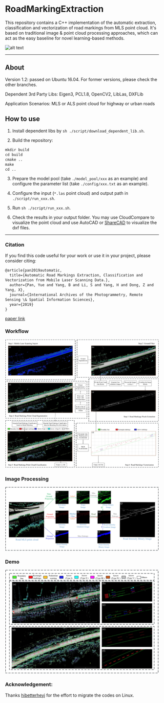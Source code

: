 # RoadMarkingExtraction
This repository contains a C++ implementation of the automatic extraction, classification and vectorization of road markings from MLS point cloud. It's based on traditional image & point cloud processing approaches, which can act as the easy baseline for novel learning-based methods.

![alt text](demo/teaser.gif)

-------

## About
Version 1.2: passed on Ubuntu 16.04. For former versions, please check the other branches.

Dependent 3rd Party Libs: Eigen3, PCL1.8, OpenCV2, LibLas, DXFLib

Application Scenarios: MLS or ALS point cloud for highway or urban roads

## How to use
1. Install dependent libs by `sh ./script/download_dependent_lib.sh`.

2. Build the repository:

```
mkdir build
cd build
cmake .. 
make 
cd ..
```

3. Prepare the model pool (take `./model_pool/xxx` as an example) and configure the parameter list (take `./config/xxx.txt` as an example).

4. Configure the input (`*.las` point cloud) and output path in `./script/run_xxx.sh`.

5. Run `sh ./script/run_xxx.sh`. 

6. Check the results in your output folder. You may use CloudCompare to visualize the point cloud and use AutoCAD or [ShareCAD](https://beta.sharecad.org/) to visualize the dxf files.

------
### Citation

If you find this code useful for your work or use it in your project, please consider citing:

```
@article{pan2019automatic,
  title={Automatic Road Markings Extraction, Classification and Vectorization from Mobile Laser Scanning Data.},
  author={Pan, Yue and Yang, B and Li, S and Yang, H and Dong, Z and Yang, X},
  journal={International Archives of the Photogrammetry, Remote Sensing \& Spatial Information Sciences},
  year={2019}
}
```

[paper link](https://www.int-arch-photogramm-remote-sens-spatial-inf-sci.net/XLII-2-W13/1089/2019/)

### Workflow
 ![alt text](demo/framework.png)
### Image Processing
 ![alt text](demo/image_process.png)
### Demo
 ![alt text](demo/scenarios.png)
 
### Acknowledgement:
Thanks [hibetterheyj](https://github.com/hibetterheyj) for the effort to migrate the codes on Linux.
